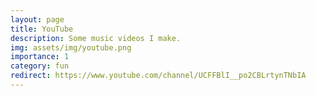 ```yaml
---
layout: page
title: YouTube
description: Some music videos I make.
img: assets/img/youtube.png
importance: 1
category: fun
redirect: https://www.youtube.com/channel/UCFFBlI__po2CBLrtynTNbIA
---
```

